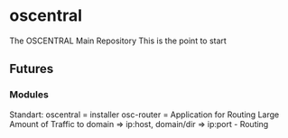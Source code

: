oscentral
=========

The OSCENTRAL Main Repository This is the point to start


Futures
-------

### Modules
Standart:
oscentral = installer
osc-router = Application for Routing Large Amount of Traffic to domain => ip:host, domain/dir => ip:port
            - Routing 
